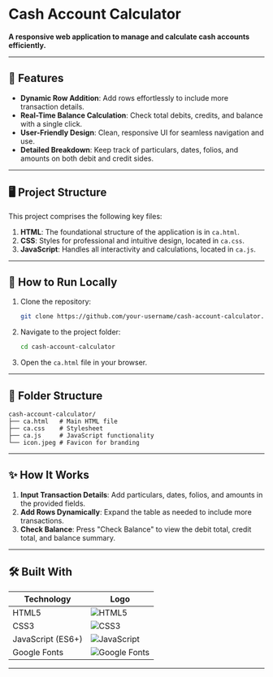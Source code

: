 # Cash Account Calculator
**A responsive web application to manage and calculate cash accounts efficiently.**

---

## 🌟 Features  

- **Dynamic Row Addition**: Add rows effortlessly to include more transaction details.  
- **Real-Time Balance Calculation**: Check total debits, credits, and balance with a single click.  
- **User-Friendly Design**: Clean, responsive UI for seamless navigation and use.  
- **Detailed Breakdown**: Keep track of particulars, dates, folios, and amounts on both debit and credit sides.  

---

## 🖥️ Project Structure  

This project comprises the following key files:  

1. **HTML**: The foundational structure of the application is in `ca.html`.  
2. **CSS**: Styles for professional and intuitive design, located in `ca.css`.  
3. **JavaScript**: Handles all interactivity and calculations, located in `ca.js`.  

---

## 🚀 How to Run Locally  

1. Clone the repository:  
   ```bash  
   git clone https://github.com/your-username/cash-account-calculator.git  
   ```  
2. Navigate to the project folder:  
   ```bash  
   cd cash-account-calculator  
   ```  
3. Open the `ca.html` file in your browser.  

---

## 📂 Folder Structure  

```  
cash-account-calculator/  
├── ca.html   # Main HTML file  
├── ca.css    # Stylesheet  
├── ca.js     # JavaScript functionality  
└── icon.jpeg # Favicon for branding  
```  

---

## ✨ How It Works  

1. **Input Transaction Details**: Add particulars, dates, folios, and amounts in the provided fields.  
2. **Add Rows Dynamically**: Expand the table as needed to include more transactions.  
3. **Check Balance**: Press "Check Balance" to view the debit total, credit total, and balance summary.  

---

## 🛠️ Built With  

| **Technology**      | **Logo**                                  |  
|----------------------|-------------------------------------------|  
| HTML5               | ![HTML5](https://img.shields.io/badge/HTML5-E34F26?style=for-the-badge&logo=html5&logoColor=white) |  
| CSS3                | ![CSS3](https://img.shields.io/badge/CSS3-1572B6?style=for-the-badge&logo=css3&logoColor=white) |  
| JavaScript (ES6+)   | ![JavaScript](https://img.shields.io/badge/JavaScript-F7DF1E?style=for-the-badge&logo=javascript&logoColor=black) |  
| Google Fonts        | ![Google Fonts](https://img.shields.io/badge/Google%20Fonts-4285F4?style=for-the-badge&logo=google&logoColor=white) |  

---
